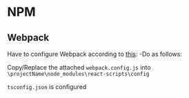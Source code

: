 # NPM

## Webpack

Have to configure Webpack according to [this](https://mui.com/material-ui/guides/styled-engine/): 
-Do as follows:

Copy/Replace the attached `webpack.config.js` into `\projectName\node_modules\react-scripts\config`

`tsconfig.json` is configured


